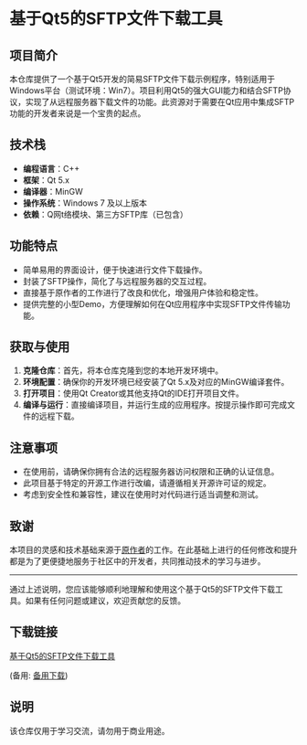 # 基于Qt5的SFTP文件下载工具

## 项目简介

本仓库提供了一个基于Qt5开发的简易SFTP文件下载示例程序，特别适用于Windows平台（测试环境：Win7）。项目利用Qt5的强大GUI能力和结合SFTP协议，实现了从远程服务器下载文件的功能。此资源对于需要在Qt应用中集成SFTP功能的开发者来说是一个宝贵的起点。

## 技术栈

- **编程语言**：C++
- **框架**：Qt 5.x
- **编译器**：MinGW
- **操作系统**：Windows 7 及以上版本
- **依赖**：Q网t络模块、第三方SFTP库（已包含）

## 功能特点

- 简单易用的界面设计，便于快速进行文件下载操作。
- 封装了SFTP操作，简化了与远程服务器的交互过程。
- 直接基于原作者的工作进行了改良和优化，增强用户体验和稳定性。
- 提供完整的小型Demo，方便理解如何在Qt应用程序中实现SFTP文件传输功能。

## 获取与使用

1. **克隆仓库**：首先，将本仓库克隆到您的本地开发环境中。
2. **环境配置**：确保你的开发环境已经安装了Qt 5.x及对应的MinGW编译套件。
3. **打开项目**：使用Qt Creator或其他支持Qt的IDE打开项目文件。
4. **编译与运行**：直接编译项目，并运行生成的应用程序。按提示操作即可完成文件的远程下载。

## 注意事项

- 在使用前，请确保你拥有合法的远程服务器访问权限和正确的认证信息。
- 此项目基于特定的开源工作进行改编，请遵循相关开源许可证的规定。
- 考虑到安全性和兼容性，建议在使用时对代码进行适当调整和测试。

## 致谢

本项目的灵感和技术基础来源于[原作者](https://download.csdn.net/download/qq_26360165/10576625)的工作。在此基础上进行的任何修改和提升都是为了更便捷地服务于社区中的开发者，共同推动技术的学习与进步。

---

通过上述说明，您应该能够顺利地理解和使用这个基于Qt5的SFTP文件下载工具。如果有任何问题或建议，欢迎贡献您的反馈。

## 下载链接
[基于Qt5的SFTP文件下载工具](https://pan.quark.cn/s/223638618348) 

(备用: [备用下载](https://pan.baidu.com/s/14ItSztp5aUQIH3NQG7726w?pwd=1234))

## 说明

该仓库仅用于学习交流，请勿用于商业用途。
